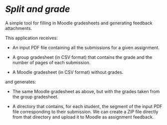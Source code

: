 # *Split and grade*

A simple tool for filling in Moodle gradesheets and generating feedback attachments.

This application receives:

* An input PDF file containing all the submissions for a given assignment.

* A group gradesheet (in CSV format) that contains the grade and the number of pages of each submission.

* A Moodle gradesheet (in CSV format) without grades.

and generates:

* The same Moodle gradesheet as above, but with the grades taken from the group gradesheet.

* A directory that contains, for each student, the segment of the input PDF file corresponding to their submission. We can create a ZIP file directly from that directory and upload it to Moodle as assignment feedback.


